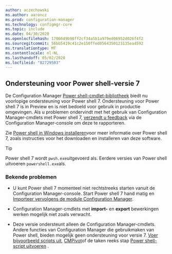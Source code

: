 ```yaml
---
author: aczechowski
ms.author: aaroncz
ms.prod: configuration-manager
ms.technology: configmgr-core
ms.topic: include
ms.date: 04/30/2020
ms.openlocfilehash: 17066d9b98ff2cf34a5b1a979ed06952d026f4f2
ms.sourcegitcommit: 56bb5419c41c2e150ffed0564350123135ea4592
ms.translationtype: MT
ms.contentlocale: nl-NL
ms.lasthandoff: 05/02/2020
ms.locfileid: "82729503"
---
```

## <a name="support-for-powershell-version-7"></a><a name="bkmk_pwsh7"></a>Ondersteuning voor Power shell-versie 7

<!--6023299-->

De Configuration Manager [Power shell-cmdlet-bibliotheek](https://docs.microsoft.com/powershell/sccm/overview?view=sccm-ps) biedt nu voorlopige ondersteuning voor Power shell 7. Ondersteuning voor Power shell 7 is in Preview en is niet bedoeld voor gebruik in productie omgevingen. Als u problemen ondervindt met het gebruik van Configuration Manager-cmdlets met Power shell 7, [verzendt u feedback](../../technical-preview-2003.md#bkmk_feedback) via de Configuration Manager-console om deze te rapporteren.

Zie [Power shell in Windows installeren](https://docs.microsoft.com/powershell/scripting/install/installing-powershell-core-on-windows?view=powershell-7)voor meer informatie over Power shell 7, zoals instructies voor het downloaden en installeren van deze software.

> [!TIP]
> Power shell 7 wordt `pwsh.exe`uitgevoerd als. Eerdere versies van Power shell uitvoeren `powershell.exe`als.

### <a name="known-issues"></a>Bekende problemen

- U kunt Power shell 7 momenteel niet rechtstreeks starten vanuit de Configuration Manager-console. Start Power shell 7 hand matig en [Importeer vervolgens de module Configuration Manager](https://docs.microsoft.com/powershell/sccm/overview?view=sccm-ps#import-the-configuration-manager-powershell-module).

- Configuration Manager-cmdlets met **import-** en **export** bewerkingen werken mogelijk niet zoals verwacht.

- Deze versie ondersteunt alleen de Configuration Manager-cmdlets. Andere functies van Configuration Manager die gebruikmaken van Power shell, bieden mogelijk geen ondersteuning voor versie 7. [Voer bijvoorbeeld scripts uit](../../../../../apps/deploy-use/create-deploy-scripts.md), [CMPivot](../../../../servers/manage/cmpivot.md)of de taken reeks stap [Power shell-script uitvoeren](../../../../../osd/understand/task-sequence-steps.md#BKMK_RunPowerShellScript) .
